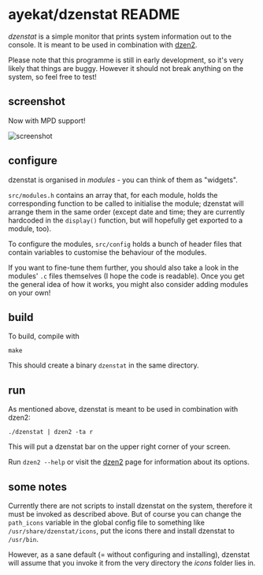 ayekat/dzenstat README
======================


*dzenstat* is a simple monitor that prints system information out to the
console. It is meant to be used in combination with
<a href="http://github.com/robm/dzen/">dzen2</a>.

Please note that this programme is still in early development, so it's very
likely that things are buggy. However it should not break anything on the
system, so feel free to test!


screenshot
----------

Now with MPD support!

![screenshot](http://ayekat.ch/img/host/github.com/screen_dzenstat.png)


configure
---------

dzenstat is organised in *modules* - you can think of them as "widgets".

<code>src/modules.h</code> contains an array that, for each module, holds the
corresponding function to be called to initialise the module; dzenstat will
arrange them in the same order (except date and time; they are currently
hardcoded in the <code>display()</code> function, but will hopefully get
exported to a module, too).

To configure the modules, <code>src/config</code> holds a bunch of header files
that contain variables to customise the behaviour of the modules.

If you want to fine-tune them further, you should also take a look in the
modules' <code>.c</code> files themselves (I hope the code is readable). Once
you get the general idea of how it works, you might also consider adding modules
on your own!


build
-----

To build, compile with

	make

This should create a binary <code>dzenstat</code> in the same directory.


run
---

As mentioned above, dzenstat is meant to be used in combination with dzen2:

	./dzenstat | dzen2 -ta r

This will put a dzenstat bar on the upper right corner of your screen.

Run <code>dzen2 --help</code> or visit the
<a href="http://github.com/robm/dzen/">dzen2</a> page for information about its
options.


some notes
----------

Currently there are not scripts to install dzenstat on the system, therefore it
must be invoked as described above. But of course you can change the
<code>path\_icons</code> variable in the global config file to something like
<code>/usr/share/dzenstat/icons</code>, put the icons there and install dzenstat
to <code>/usr/bin</code>.

However, as a sane default (= without configuring and installing), dzenstat will
assume that you invoke it from the very directory the *icons* folder lies in.

